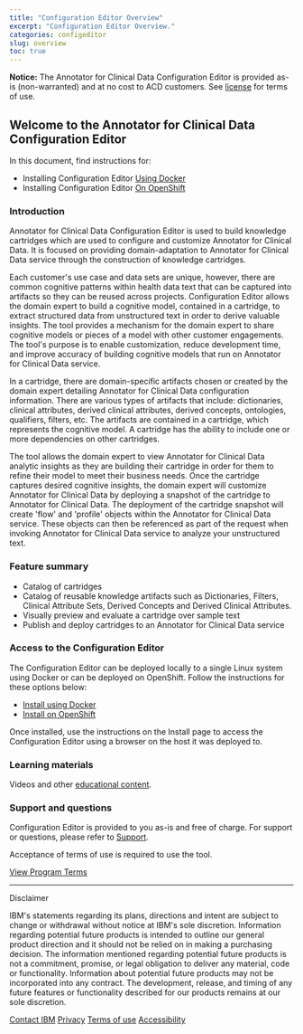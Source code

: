 ```yaml
---
title: "Configuration Editor Overview"
excerpt: "Configuration Editor Overview."
categories: configeditor
slug: overview
toc: true
---
```

<!-- ---

copyright:
  years: 2022
lastupdated: "2022-09-13"

keywords: annotator clinical data, clinical data, annotation

subcollection: wh-acd

--- -->

<!-- # Overview -->

**Notice:** The Annotator for Clinical Data Configuration Editor is provided as-is (non-warranted) and at no cost to ACD customers.   See [license](https://www14.software.ibm.com/cgi-bin/weblap/lap.pl?li_formnum=L-KMNL-BTV7T4) for terms of use.

## Welcome to the Annotator for Clinical Data Configuration Editor

In this document, find instructions for:

- Installing Configuration Editor [Using Docker](/configeditor/download_docker/)
- Installing Configuration Editor [On OpenShift](/configeditor/download_openshift)

### Introduction

Annotator for Clinical Data Configuration Editor is used to build knowledge cartridges which are used to configure and customize Annotator for Clinical Data.  It is focused on providing domain-adaptation to Annotator for Clinical Data service through the construction of knowledge cartridges.

Each customer's use case and data sets are unique, however, there are common cognitive patterns within health data text that can be captured into artifacts so they can be reused across projects. Configuration Editor allows the domain expert to build a cognitive model, contained in a cartridge, to extract structured data from unstructured text in order to derive valuable insights. The tool provides a mechanism for the domain expert to share cognitive models or pieces of a model with other customer engagements. The tool's purpose is to enable customization, reduce development time, and improve accuracy of building cognitive models that run on Annotator for Clinical Data service.

In a cartridge, there are domain-specific artifacts chosen or created by the domain expert detailing Annotator for Clinical Data configuration information. There are various types of artifacts that include: dictionaries, clinical attributes, derived clinical attributes, derived concepts, ontologies, qualifiers, filters, etc. The artifacts are contained in a cartridge, which represents the cognitive model. A cartridge has the ability to include one or more dependencies on other cartridges.

The tool allows the domain expert to view Annotator for Clinical Data analytic insights as they are building their cartridge in order for them to refine their model to meet their business needs. Once the cartridge captures desired cognitive insights, the domain expert will customize Annotator for Clinical Data by deploying a snapshot of the cartridge to Annotator for Clinical Data. The deployment of the cartridge snapshot will create 'flow' and 'profile' objects within the Annotator for Clinical Data service. These objects can then be referenced as part of the request when invoking Annotator for Clinical Data service to analyze your unstructured text.

### Feature summary

- Catalog of cartridges
- Catalog of reusable knowledge artifacts such as Dictionaries, Filters, Clinical Attribute Sets, Derived Concepts and Derived Clinical Attributes.
- Visually preview and evaluate a cartridge over sample text
- Publish and deploy cartridges to an Annotator for Clinical Data service

### Access to the Configuration Editor

The Configuration Editor can be deployed locally to a single Linux system using Docker or can be deployed on OpenShift.  Follow the instructions for these options below:

- [Install using Docker](/configeditor/download_docker/)
- [Install on OpenShift](/configeditor/download_openshift)

Once installed, use the instructions on the Install page to access the Configuration Editor using a browser on the host it was deployed to.

### Learning materials

Videos and other [educational content](/configeditor/learning_materials).

### Support and questions

Configuration Editor is provided to you as-is and free of charge.  For support or questions, please refer to [Support](/support/support/).

Acceptance of terms of use is required to use the tool.

[View Program Terms](https://www14.software.ibm.com/cgi-bin/weblap/lap.pl?li_formnum=L-KMNL-BTV7T4)

<p></p>

---

Disclaimer

IBM's statements regarding its plans, directions and intent are subject to change or withdrawal without notice at IBM's sole discretion. Information regarding potential future products is intended to outline our general product direction and it should not be relied on in making a purchasing decision. The information mentioned regarding potential future products is not a commitment, promise, or legal obligation to deliver any material, code or functionality. Information about potential future products may not be incorporated into any contract. The development, release, and timing of any future features or functionality described for our products remains at our sole discretion.

[Contact IBM](https://www.ibm.com/contact/us/en/)
[Privacy](https://www.ibm.com/us-en/privacy)
[Terms of use](https://www.ibm.com/legal)
[Accessibility](https://www.ibm.com/able/)
